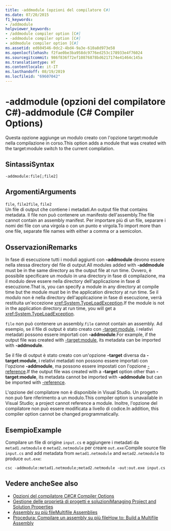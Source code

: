 ```yaml
---
title: -addmodule (opzioni del compilatore C#)
ms.date: 07/20/2015
f1_keywords:
- /addmodule
helpviewer_keywords:
- /addmodule compiler option [C#]
- -addmodule compiler option [C#]
- addmodule compiler option [C#]
ms.assetid: ed604546-0dc2-4bd4-9a3e-610a8d973e58
ms.openlocfilehash: f2fae0be3ba958dc9776ed253c178933e4f76024
ms.sourcegitcommit: 986f836f72ef10876878bd6217174e41464c145a
ms.translationtype: HT
ms.contentlocale: it-IT
ms.lasthandoff: 08/19/2019
ms.locfileid: "69607042"
---
```

# <a name="-addmodule-c-compiler-options"></a><span data-ttu-id="63761-102">-addmodule (opzioni del compilatore C#)</span><span class="sxs-lookup"><span data-stu-id="63761-102">-addmodule (C# Compiler Options)</span></span>
<span data-ttu-id="63761-103">Questa opzione aggiunge un modulo creato con l'opzione target:module nella compilazione in corso.</span><span class="sxs-lookup"><span data-stu-id="63761-103">This option adds a module that was created with the target:module switch to the current compilation.</span></span>  
  
## <a name="syntax"></a><span data-ttu-id="63761-104">Sintassi</span><span class="sxs-lookup"><span data-stu-id="63761-104">Syntax</span></span>  
  
```console  
-addmodule:file[;file2]  
```  
  
## <a name="arguments"></a><span data-ttu-id="63761-105">Argomenti</span><span class="sxs-lookup"><span data-stu-id="63761-105">Arguments</span></span>  
 <span data-ttu-id="63761-106">`file`, `file2`</span><span class="sxs-lookup"><span data-stu-id="63761-106">`file`, `file2`</span></span>  
 <span data-ttu-id="63761-107">Un file di output che contiene i metadati.</span><span class="sxs-lookup"><span data-stu-id="63761-107">An output file that contains metadata.</span></span> <span data-ttu-id="63761-108">Il file non può contenere un manifesto dell'assembly.</span><span class="sxs-lookup"><span data-stu-id="63761-108">The file cannot contain an assembly manifest.</span></span> <span data-ttu-id="63761-109">Per importare più di un file, separare i nomi dei file con una virgola o con un punto e virgola.</span><span class="sxs-lookup"><span data-stu-id="63761-109">To import more than one file, separate file names with either a comma or a semicolon.</span></span>  
  
## <a name="remarks"></a><span data-ttu-id="63761-110">Osservazioni</span><span class="sxs-lookup"><span data-stu-id="63761-110">Remarks</span></span>  
 <span data-ttu-id="63761-111">In fase di esecuzione tutti i moduli aggiunti con **-addmodule** devono essere nella stessa directory del file di output.</span><span class="sxs-lookup"><span data-stu-id="63761-111">All modules added with **-addmodule** must be in the same directory as the output file at run time.</span></span> <span data-ttu-id="63761-112">Ovvero, è possibile specificare un modulo in una directory in fase di compilazione, ma il modulo deve essere nella directory dell'applicazione in fase di esecuzione.</span><span class="sxs-lookup"><span data-stu-id="63761-112">That is, you can specify a module in any directory at compile time but the module must be in the application directory at run time.</span></span> <span data-ttu-id="63761-113">Se il modulo non è nella directory dell'applicazione in fase di esecuzione, verrà restituita un'eccezione <xref:System.TypeLoadException>.</span><span class="sxs-lookup"><span data-stu-id="63761-113">If the module is not in the application directory at run time, you will get a <xref:System.TypeLoadException>.</span></span>  
  
 <span data-ttu-id="63761-114">`file` non può contenere un assembly.</span><span class="sxs-lookup"><span data-stu-id="63761-114">`file` cannot contain an assembly.</span></span> <span data-ttu-id="63761-115">Ad esempio, se il file di output è stato creato con [-target:module](./target-module-compiler-option.md), i relativi metadati possono essere importati con **-addmodule**.</span><span class="sxs-lookup"><span data-stu-id="63761-115">For example, if the output file was created with [-target:module](./target-module-compiler-option.md), its metadata can be imported with **-addmodule**.</span></span>  
  
 <span data-ttu-id="63761-116">Se il file di output è stato creato con un'opzione **-target** diversa da **-target:module**, i relativi metadati non possono essere importati con l'opzione **-addmodule**, ma possono essere impostati con l'opzione [-reference](./reference-compiler-option.md).</span><span class="sxs-lookup"><span data-stu-id="63761-116">If the output file was created with a **-target** option other than **-target:module**, its metadata cannot be imported with **-addmodule** but can be imported with [-reference](./reference-compiler-option.md).</span></span>  
  
 <span data-ttu-id="63761-117">L'opzione del compilatore non è disponibile in Visual Studio. Un progetto non può fare riferimento a un modulo.</span><span class="sxs-lookup"><span data-stu-id="63761-117">This compiler option is unavailable in Visual Studio; a project cannot reference a module.</span></span> <span data-ttu-id="63761-118">Inoltre, l'opzione del compilatore non può essere modificata a livello di codice.</span><span class="sxs-lookup"><span data-stu-id="63761-118">In addition, this compiler option cannot be changed programmatically.</span></span>  
  
## <a name="example"></a><span data-ttu-id="63761-119">Esempio</span><span class="sxs-lookup"><span data-stu-id="63761-119">Example</span></span>  
 <span data-ttu-id="63761-120">Compilare un file di origine `input.cs` e aggiungere i metadati da `metad1.netmodule` e `metad2.netmodule` per creare `out.exe`:</span><span class="sxs-lookup"><span data-stu-id="63761-120">Compile source file `input.cs` and add metadata from `metad1.netmodule` and `metad2.netmodule` to produce `out.exe`:</span></span>  
  
```console  
csc -addmodule:metad1.netmodule;metad2.netmodule -out:out.exe input.cs  
```  
  
## <a name="see-also"></a><span data-ttu-id="63761-121">Vedere anche</span><span class="sxs-lookup"><span data-stu-id="63761-121">See also</span></span>

- [<span data-ttu-id="63761-122">Opzioni del compilatore C#</span><span class="sxs-lookup"><span data-stu-id="63761-122">C# Compiler Options</span></span>](./index.md)
- [<span data-ttu-id="63761-123">Gestione delle proprietà di progetti e soluzioni</span><span class="sxs-lookup"><span data-stu-id="63761-123">Managing Project and Solution Properties</span></span>](/visualstudio/ide/managing-project-and-solution-properties)
- [<span data-ttu-id="63761-124">Assembly su più file</span><span class="sxs-lookup"><span data-stu-id="63761-124">Multifile Assemblies</span></span>](../../../framework/app-domains/multifile-assemblies.md)
- [<span data-ttu-id="63761-125">Procedura: Compilare un assembly su più file</span><span class="sxs-lookup"><span data-stu-id="63761-125">How to: Build a Multifile Assembly</span></span>](../../../framework/app-domains/how-to-build-a-multifile-assembly.md)
